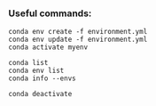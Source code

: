 ### Useful commands:
```
conda env create -f environment.yml
conda env update -f environment.yml
conda activate myenv

conda list
conda env list
conda info --envs

conda deactivate
```